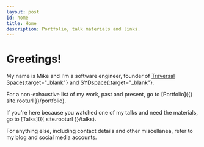 ```yaml
---
layout: post
id: home
title: Home
description: Portfolio, talk materials and links.
---
```


# Greetings!

My name is Mike and I'm a software engineer, founder of [Traversal Space](https://traversal.space/){:target="_blank"} and [SYDspace](https://sydspace.org/){:target="_blank"}.

For a non-exhaustive list of my work, past and present, go to [Portfolio]({{ site.rooturl }}/portfolio).

If you're here because you watched one of my talks and need the materials, go to [Talks]({{ site.rooturl }}/talks).

For anything else, including contact details and other miscellanea, refer to my blog and social media accounts.
